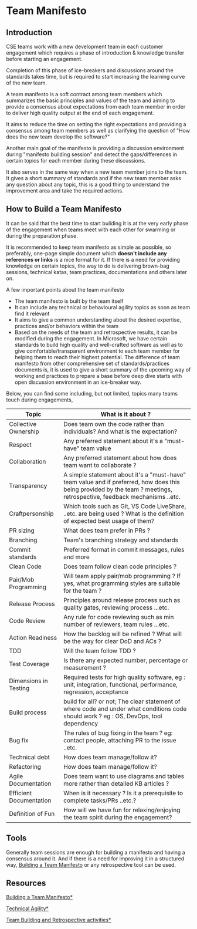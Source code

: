 # Team Manifesto

## Introduction

CSE teams work with a new development team in each customer engagement which requires a phase of introduction & knowledge transfer before starting an engagement.

Completion of this phase of ice-breakers and discussions around the standards takes time, but is required to start increasing the learning curve of the new team.

A team manifesto is a soft contract among team members which summarizes the basic principles and values of the team and aiming to provide a consensus about expectations from each team member in order to deliver high quality output at the end of each engagement.

It aims to reduce the time on setting the right expectations and providing a consensus among team members as well as clarifying the question of "How does the new team develop the software?"

Another main goal of the manifesto is providing a discussion environment during "manifesto building session" and detect the gaps/differences in certain topics for each member during these discussions.

It also serves in the same way when a new team member joins to the team. It gives a short summary of standards and if the new team member asks any question about any topic, this is a good thing to understand the improvement area and take the required actions.

## How to Build a Team Manifesto

It can be said that the best time to start building it is at the very early phase of the engagement when teams meet with each other for swarming or during the preparation phase.

It is recommended to keep team manifesto as simple as possible, so preferably, one-page simple document which **doesn't include any references or links** is a nice format for it.
If there is a need for providing knowledge on certain topics, the way to do is delivering brown-bag sessions, technical katas, team practices, documentations and others later on.

A few important points about the team manifesto

- The team manifesto is built by the team itself
- It can include any technical or behavioural agility topics as soon as team find it relevant
- It aims to give a common understanding about the desired expertise, practices and/or behaviors within the team
- Based on the needs of the team and retrospective results, it can be modified during the engagement.
In Microsoft, we have certain standards to build high quality and well-crafted software as well as to give comfortable/transparent environment to each team member for helping them to reach their highest potential.
The difference of team manifesto from other comprehensive set of standards/practices documents is, it is used to give a short summary of the upcoming way of working and practices to prepare a base before deep dive starts with open discussion environment in an ice-breaker way.

Below, you can find some including, but not limited, topics many teams touch during engagements,

| Topic | What is it about ? |
|-|-|
| Collective Ownership | Does team own the code rather than individuals? And what is the expectation? |
| Respect | Any preferred statement about it's a "must-have" team value |
| Collaboration | Any preferred statement about how does team want to collaborate ? |
| Transparency | A simple statement about it's a "must-have" team value and if preferred, how does this being provided by the team ? meetings, retrospective, feedback mechanisms ..etc. |
| Craftpersonship | Which tools such as Git, VS Code LiveShare, ..etc. are being used ? What is the definition of expected best usage of them? |
| PR sizing | What does team prefer in PRs ? |
| Branching | Team's branching strategy and standards |
| Commit standards | Preferred format in commit messages, rules and more |
| Clean Code | Does team follow clean code principles ? |
| Pair/Mob Programming | Will team apply pair/mob programming ? If yes, what programming styles are suitable for the team ? |
| Release Process | Principles around release process such as quality gates, reviewing process ...etc. |
| Code Review | Any rule for code reviewing such as min number of reviewers, team rules ...etc. |
| Action Readiness | How the backlog will be refined ? What will be the way for clear DoD and ACs ? |
| TDD | Will the team follow TDD ? |
| Test Coverage | Is there any expected number, percentage or measurement ?  |
| Dimensions in Testing | Required tests for high quality software, eg : unit, integration, functional, performance, regression, acceptance |
| Build process | build for all? or not; The clear statement of where code and under what conditions code should work ? eg : OS, DevOps, tool dependency |
| Bug fix | The rules of bug fixing in the team ? eg: contact people, attaching PR to the issue ..etc. |
| Technical debt | How does team manage/follow it?  |
| Refactoring | How does team manage/follow it? |
| Agile Documentation | Does team want to use diagrams and tables more rather than detailed KB articles ? |
| Efficient Documentation | When is it necessary ? Is it a prerequisite to complete tasks/PRs ..etc.? |
| Definition of Fun | How will we have fun for relaxing/enjoying the team spirit during the engagement? |

## Tools

Generally team sessions are enough for building a manifesto and having a consensus around it.
And if there is a need for improving it in a structured way, [Building a Team Manifesto](https://www.scrum.nl/blog/building-team-manifesto/) or any retrospective tool can be used.

## Resources

[Building a Team Manifesto*](https://www.scrum.nl/blog/building-team-manifesto/)

[Technical Agility*](https://v46.scaledagileframework.com/team-and-technical-agility/)

[Team Building and Retrospective activities*](https://www.funretrospectives.com/category/team-building/)
